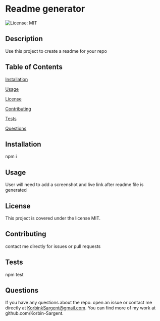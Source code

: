 # Readme generator


![License: MIT](https://img.shields.io/badge/License-MIT-green.svg)
 

## Description
  Use this project to create a readme for your repo

## Table of Contents

[Installation](#installation)

[Usage](#usage)

[License](#license)
    

[Contributing](#contributing)

[Tests](#tests)

[Questions](#questions)

## Installation
  npm i

## Usage
  User will need to add a screenshot and live link after readme file is generated

## License
  This project is covered under the license MIT.

## Contributing
  contact me directly for issues or pull requests

## Tests
  npm test

## Questions
If you have any questions about the repo. open an issue or
contact me directly at KorbinkSargent@gmail.com. You can find more of my work at 
github.com/Korbin-Sargent.
